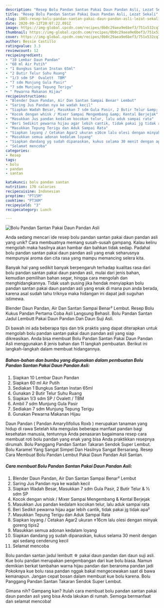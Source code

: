 ```yaml
---
description: "Resep Bolu Pandan Santan Pakai Daun Pandan Asli, Lezat Sekali"
title: "Resep Bolu Pandan Santan Pakai Daun Pandan Asli, Lezat Sekali"
slug: 1865-resep-bolu-pandan-santan-pakai-daun-pandan-asli-lezat-sekali
date: 2020-09-12T20:07:22.091Z
image: https://img-global.cpcdn.com/recipes/0b0c29aea9e6bef3/751x532cq70/bolu-pandan-santan-pakai-daun-pandan-asli-foto-resep-utama.jpg
thumbnail: https://img-global.cpcdn.com/recipes/0b0c29aea9e6bef3/751x532cq70/bolu-pandan-santan-pakai-daun-pandan-asli-foto-resep-utama.jpg
cover: https://img-global.cpcdn.com/recipes/0b0c29aea9e6bef3/751x532cq70/bolu-pandan-santan-pakai-daun-pandan-asli-foto-resep-utama.jpg
author: Bessie Castillo
ratingvalue: 3.3
reviewcount: 12
recipeingredient:
- "10 Lembar Daun Pandan"
- "60 ml Air Putih"
- "1 Bungkus Santan Instan 65ml"
- "2 Butir Telur Suhu Ruang"
- "1/3 sdm SP  Ovalett  TBM"
- "7 sdm Munjung Gula Pasir"
- "7 sdm Munjung Tepung Terigu"
- " Pewarna Makanan Hijau"
recipeinstructions:
- "Blender Daun Pandan, Air Dan Santan Sampai Benar² Lembut"
- "Saring Jus Pandan nya ke wadah kecil"
- "Siapkan Wadah Besar, Masukkan 7 sdm Gula Pasir, 2 Butir Telur &amp; ⅓ sdm SP"
- "Kocok dengan whisk / Mixer Sampai Mengembang &amp; Kental Berjejak"
- "Masukkan Jus pandan kedalam kocokan telur, lalu aduk sampai rata"
- "Beri Sedikit pewarna hijau agar lebih cantik, tidak pakai jg tidak apa²"
- "Masukkan Tepung Terigu dan Aduk Sampai Rata"
- "Siapkan loyang / Cetakan Agar2 ukuran ±16cm lalu olesi dengan minyak goreng tipis2"
- "Masukkan semua adonan kedalam loyang"
- "Siapkan dandang yg sudah dipanaskan, kukus selama 30 menit dengan api sedang cenderung kecil"
- "Selamat mencoba"
categories:
- Resep
tags:
- bolu
- pandan
- santan

katakunci: bolu pandan santan 
nutrition: 170 calories
recipecuisine: Indonesian
preptime: "PT15M"
cooktime: "PT36M"
recipeyield: "3"
recipecategory: Lunch

---
```



![Bolu Pandan Santan Pakai Daun Pandan Asli](https://img-global.cpcdn.com/recipes/0b0c29aea9e6bef3/751x532cq70/bolu-pandan-santan-pakai-daun-pandan-asli-foto-resep-utama.jpg)

Anda sedang mencari ide resep bolu pandan santan pakai daun pandan asli yang unik? Cara membuatnya memang susah-susah gampang. Kalau keliru mengolah maka hasilnya akan hambar dan bahkan tidak sedap. Padahal bolu pandan santan pakai daun pandan asli yang enak seharusnya mempunyai aroma dan cita rasa yang mampu memancing selera kita.

Banyak hal yang sedikit banyak berpengaruh terhadap kualitas rasa dari bolu pandan santan pakai daun pandan asli, mulai dari jenis bahan, kemudian pemilihan bahan segar, hingga cara mengolah dan menghidangkannya. Tidak usah pusing jika hendak menyiapkan bolu pandan santan pakai daun pandan asli yang enak di mana pun anda berada, karena asal sudah tahu triknya maka hidangan ini dapat jadi suguhan istimewa.

Blender Daun Pandan, Air Dan Santan Sampai Benar² Lembut. Resep Bolu Kukus Pandan Pertama Coba Asli Langsung Behasil. Bolu Pandan Santan Jadul Lembutt Pakai Daun Pandan Dan Daun Suji Asli.


Di bawah ini ada beberapa tips dan trik praktis yang dapat diterapkan untuk mengolah bolu pandan santan pakai daun pandan asli yang siap dikreasikan. Anda bisa membuat Bolu Pandan Santan Pakai Daun Pandan Asli menggunakan 8 jenis bahan dan 11 langkah pembuatan. Berikut ini langkah-langkah dalam membuat hidangannya.

<!--inarticleads1-->

##### Bahan-bahan dan bumbu yang digunakan dalam pembuatan Bolu Pandan Santan Pakai Daun Pandan Asli:

1. Siapkan 10 Lembar Daun Pandan
1. Siapkan 60 ml Air Putih
1. Sediakan 1 Bungkus Santan Instan 65ml
1. Gunakan 2 Butir Telur Suhu Ruang
1. Siapkan 1/3 sdm SP / Ovalett / TBM
1. Ambil 7 sdm Munjung Gula Pasir
1. Sediakan 7 sdm Munjung Tepung Terigu
1. Gunakan  Pewarna Makanan Hijau


Daun Pandan ( Pandan Amaryllifolius Roxb ) merupakan tanaman yang hidup di rawa Setelah kita mengulas beberapa manfaat pandan bagi kesehatan manusia, tentunnya Anda penasaran bagaimana resep cara membuat roti bolu pandan yang enak yang bisa Anda praktikkan resepnya dirumah. Bolu Panggang Pandan Santan Takaran Sendok Super Lembut. Bolu Karamel Yang Sangat Simpel Dan Hasilnya Sangat Bersarang. Resep Cara Membuat Bolu Pandan Lembut Pakai Daun Pandan Asli Santan. 

<!--inarticleads2-->

##### Cara membuat Bolu Pandan Santan Pakai Daun Pandan Asli:

1. Blender Daun Pandan, Air Dan Santan Sampai Benar² Lembut
1. Saring Jus Pandan nya ke wadah kecil
1. Siapkan Wadah Besar, Masukkan 7 sdm Gula Pasir, 2 Butir Telur &amp; ⅓ sdm SP
1. Kocok dengan whisk / Mixer Sampai Mengembang &amp; Kental Berjejak
1. Masukkan Jus pandan kedalam kocokan telur, lalu aduk sampai rata
1. Beri Sedikit pewarna hijau agar lebih cantik, tidak pakai jg tidak apa²
1. Masukkan Tepung Terigu dan Aduk Sampai Rata
1. Siapkan loyang / Cetakan Agar2 ukuran ±16cm lalu olesi dengan minyak goreng tipis2
1. Masukkan semua adonan kedalam loyang
1. Siapkan dandang yg sudah dipanaskan, kukus selama 30 menit dengan api sedang cenderung kecil
1. Selamat mencoba


Bolu pandan santan jadul lembutt ☆ pakai daun pandan dan daun suji asli. Kue bolu pandan merupakan pengembangan dari kue bolu biasa. Namun demikian berkat tambahan warna hijau pandan dan beraroma pandan jadi Pokoknya kue bolu rasa pandan nggak bakal mengecewakan saat di bawa kemanapun. Jangan cepat bosan dalam membuat kue bolu karena. Bolu Panggang Pandan Santan Takaran Sendok Super Lembut. 

Gimana nih? Gampang kan? Itulah cara membuat bolu pandan santan pakai daun pandan asli yang bisa Anda lakukan di rumah. Semoga bermanfaat dan selamat mencoba!
